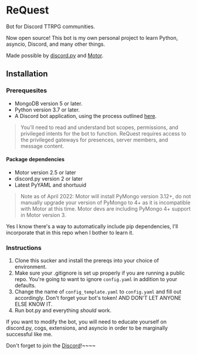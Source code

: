 # ReQuest
Bot for Discord TTRPG communities.

Now open source! This bot is my own personal project to learn Python, asyncio, Discord, and many other things.

Made possible by [discord.py](https://discordpy.readthedocs.io/en/stable/) and [Motor](https://motor.readthedocs.io/en/stable/).

## Installation

### Prerequesites
- MongoDB version 5 or later.
- Python version 3.7 or later.
- A Discord bot application, using the process outlined [here](https://discord.com/developers/docs/getting-started).
> You'll need to read and understand bot scopes, permissions, and privileged intents for the bot to function. ReQuest requires access to the privileged gateways for presences, server members, and message content. 

#### Package dependencies
- Motor version 2.5 or later
- discord.py version 2 or later
- Latest PyYAML and shortuuid

> Note as of April 2022: Motor will install PyMongo version 3.12+, do not manually upgrade your version of PyMongo to 4+ as it is incompatible with Motor at this time. Motor devs are including PyMongo 4+ support in Motor version 3.

Yes I know there's a way to automatically include pip dependencies, I'll incorporate that in this repo when I bother to learn it.

### Instructions

1. Clone this sucker and install the prereqs into your choice of environment.
2. Make sure your .gitignore is set up properly if you are running a public repo. You're going to want to ignore `config.yaml` in addition to your defaults.
3. Change the name of `config_template.yaml` to `config.yaml` and fill out accordingly. Don't forget your bot's token! AND DON'T LET ANYONE ELSE KNOW IT.
4. Run bot.py and everything *should* work.

If you want to modify the bot, you will need to educate yourself on discord.py, cogs, extensions, and asyncio in order to be marginally successful like me.

Don't forget to join the [Discord](https://discord.gg/Zq37gj4)!~~~~